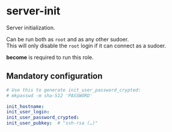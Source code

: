 server-init
===========
Server initialization.

Can be run both as `root` and as any other sudoer.  
This will only disable the `root` login if it can connect as a sudoer.

**become** is required to run this role.

Mandatory configuration
-----------------------
```yaml
# Use this to generate init_user_password_crypted:
# mkpasswd -m sha-512 'PASSWORD'

init_hostname:
init_user_login:
init_user_password_crypted:
init_user_pubkey:  # "ssh-rsa (…)"
```
